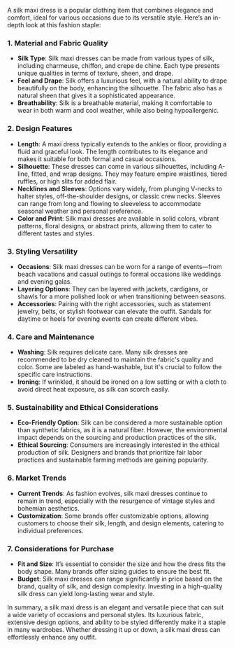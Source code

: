 A silk maxi dress is a popular clothing item that combines elegance and comfort, ideal for various occasions due to its versatile style. Here’s an in-depth look at this fashion staple:

### 1. **Material and Fabric Quality**
   - **Silk Type**: Silk maxi dresses can be made from various types of silk, including charmeuse, chiffon, and crepe de chine. Each type presents unique qualities in terms of texture, sheen, and drape.
   - **Feel and Drape**: Silk offers a luxurious feel, with a natural ability to drape beautifully on the body, enhancing the silhouette. The fabric also has a natural sheen that gives it a sophisticated appearance.
   - **Breathability**: Silk is a breathable material, making it comfortable to wear in both warm and cool weather, while also being hypoallergenic.

### 2. **Design Features**
   - **Length**: A maxi dress typically extends to the ankles or floor, providing a fluid and graceful look. The length contributes to its elegance and makes it suitable for both formal and casual occasions.
   - **Silhouette**: These dresses can come in various silhouettes, including A-line, fitted, and wrap designs. They may feature empire waistlines, tiered ruffles, or high slits for added flair.
   - **Necklines and Sleeves**: Options vary widely, from plunging V-necks to halter styles, off-the-shoulder designs, or classic crew necks. Sleeves can range from long and flowing to sleeveless to accommodate seasonal weather and personal preference.
   - **Color and Print**: Silk maxi dresses are available in solid colors, vibrant patterns, floral designs, or abstract prints, allowing them to cater to different tastes and styles.

### 3. **Styling Versatility**
   - **Occasions**: Silk maxi dresses can be worn for a range of events—from beach vacations and casual outings to formal occasions like weddings and evening galas.
   - **Layering Options**: They can be layered with jackets, cardigans, or shawls for a more polished look or when transitioning between seasons.
   - **Accessories**: Pairing with the right accessories, such as statement jewelry, belts, or stylish footwear can elevate the outfit. Sandals for daytime or heels for evening events can create different vibes.

### 4. **Care and Maintenance**
   - **Washing**: Silk requires delicate care. Many silk dresses are recommended to be dry cleaned to maintain the fabric's quality and color. Some are labeled as hand-washable, but it's crucial to follow the specific care instructions.
   - **Ironing**: If wrinkled, it should be ironed on a low setting or with a cloth to avoid direct heat exposure, as silk can scorch easily.

### 5. **Sustainability and Ethical Considerations**
   - **Eco-Friendly Option**: Silk can be considered a more sustainable option than synthetic fabrics, as it is a natural fiber. However, the environmental impact depends on the sourcing and production practices of the silk.
   - **Ethical Sourcing**: Consumers are increasingly interested in the ethical production of silk. Designers and brands that prioritize fair labor practices and sustainable farming methods are gaining popularity.

### 6. **Market Trends**
   - **Current Trends**: As fashion evolves, silk maxi dresses continue to remain in trend, especially with the resurgence of vintage styles and bohemian aesthetics.
   - **Customization**: Some brands offer customizable options, allowing customers to choose their silk, length, and design elements, catering to individual preferences.

### 7. **Considerations for Purchase**
   - **Fit and Size**: It’s essential to consider the size and how the dress fits the body shape. Many brands offer sizing guides to ensure the best fit.
   - **Budget**: Silk maxi dresses can range significantly in price based on the brand, quality of silk, and design complexity. Investing in a high-quality silk dress can yield long-lasting wear and style.

In summary, a silk maxi dress is an elegant and versatile piece that can suit a wide variety of occasions and personal styles. Its luxurious fabric, extensive design options, and ability to be styled differently make it a staple in many wardrobes. Whether dressing it up or down, a silk maxi dress can effortlessly enhance any outfit.